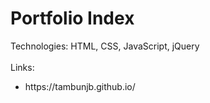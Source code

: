 # <span id="tjidtitle">Portfolio Index</span>

<div>Technologies: <span id="tjidtechs">HTML, CSS, JavaScript, jQuery</span></div>
<br />
<div>Links: 
  <ul id="tjidlinks">
    <li>https://tambunjb.github.io/</li>
  </ul>
</div>
<br />

